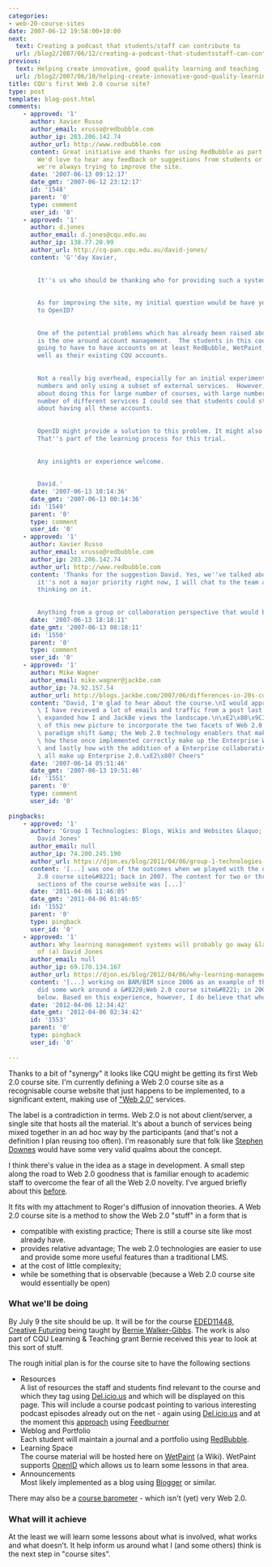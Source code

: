 ```yaml
---
categories:
- web-20-course-sites
date: 2007-06-12 19:58:00+10:00
next:
  text: Creating a podcast that students/staff can contribute to
  url: /blog2/2007/06/12/creating-a-podcast-that-studentsstaff-can-contribute-to/
previous:
  text: Helping create innovative, good quality learning and teaching
  url: /blog2/2007/06/10/helping-create-innovative-good-quality-learning-and-teaching/
title: CQU's first Web 2.0 course site?
type: post
template: blog-post.html
comments:
    - approved: '1'
      author: Xavier Russo
      author_email: xrusso@redbubble.com
      author_ip: 203.206.142.74
      author_url: http://www.redbubble.com
      content: Great initiative and thanks for using RedBubble as part of the course site.
        We'd love to hear any feedback or suggestions from students or teachers, since
        we're always trying to improve the site.
      date: '2007-06-13 09:12:17'
      date_gmt: '2007-06-12 23:12:17'
      id: '1548'
      parent: '0'
      type: comment
      user_id: '0'
    - approved: '1'
      author: d.jones
      author_email: d.jones@cqu.edu.au
      author_ip: 138.77.20.99
      author_url: http://cq-pan.cqu.edu.au/david-jones/
      content: 'G''day Xavier,
    
    
        It''s us who should be thanking who for providing such a system/service.
    
    
        As for improving the site, my initial question would be have you given any thought
        to OpenID?
    
    
        One of the potential problems which has already been raised about this practice
        is the one around account management.  The students in this course are probably
        going to have to have accounts on at least RedBubble, WetPaint, and del.icio.us.  As
        well as their existing CQU accounts.
    
    
        Not a really big overhead, especially for an initial experiment with fairly small
        numbers and only using a subset of external services.  However, if we were talking
        about doing this for large number of courses, with large numbers and a largish
        number of different services I could see that students could start complaining
        about having all these accounts.
    
    
        OpenID might provide a solution to this problem. It might also cause its own problems.
        That''s part of the learning process for this trial.
    
    
        Any insights or experience welcome.
    
    
        David.'
      date: '2007-06-13 10:14:36'
      date_gmt: '2007-06-13 00:14:36'
      id: '1549'
      parent: '0'
      type: comment
      user_id: '0'
    - approved: '1'
      author: Xavier Russo
      author_email: xrusso@redbubble.com
      author_ip: 203.206.142.74
      author_url: http://www.redbubble.com
      content: 'Thanks for the suggestion David. Yes, we''ve talked about OpenID. While
        it''s not a major priority right now, I will chat to the team about their current
        thinking on it.
    
    
        Anything from a group or collaboration perspective that would be useful?'
      date: '2007-06-13 18:18:11'
      date_gmt: '2007-06-13 08:18:11'
      id: '1550'
      parent: '0'
      type: comment
      user_id: '0'
    - approved: '1'
      author: Mike Wagner
      author_email: mike.wagner@jackbe.com
      author_ip: 74.92.157.54
      author_url: http://blogs.jackbe.com/2007/06/differences-in-20s-continued.html
      content: "David, I'm glad to hear about the course.\nI would appreciate your feedback.\
        \ I have revieved a lot of emails and traffic from a post last week on EW2.0 so\
        \ expanded how I and JackBe views the landscape.\n\xE2\x80\x9CI expanded a portion\
        \ of this new picture to incorporate the two facets of Web 2.0 (The social collaborative\
        \ paradigm shift &amp; the Web 2.0 technology enablers that make this possible),\
        \ how these once implemented correctly make up the Enterprise Web 2.0 infrastructure,\
        \ and lastly how with the addition of a Enterprise collaborative paradigm shift,\
        \ all make up Enterprise 2.0.\xE2\x80? Cheers"
      date: '2007-06-14 05:51:46'
      date_gmt: '2007-06-13 19:51:46'
      id: '1551'
      parent: '0'
      type: comment
      user_id: '0'
    
pingbacks:
    - approved: '1'
      author: 'Group 1 Technologies: Blogs, Wikis and Websites &laquo; The Weblog of (a)
        David Jones'
      author_email: null
      author_ip: 74.200.245.190
      author_url: https://djon.es/blog/2011/04/06/group-1-technologies-blogs-wikis-and-websites/
      content: '[...] was one of the outcomes when we played with the design of a &#8220;Web
        2.0 course site&#8221; back in 2007. The content for two or three of the major
        sections of the course website was [...]'
      date: '2011-04-06 11:46:05'
      date_gmt: '2011-04-06 01:46:05'
      id: '1552'
      parent: '0'
      type: pingback
      user_id: '0'
    - approved: '1'
      author: Why learning management systems will probably go away &laquo; The Weblog
        of (a) David Jones
      author_email: null
      author_ip: 69.170.134.167
      author_url: https://djon.es/blog/2012/04/06/why-learning-management-systems-will-probably-go-away/
      content: '[...] working on BAM/BIM since 2006 as an example of this trend. We also
        did some work around a &#8220;Web 2.0 course site&#8221; in 2007, see the image
        below. Based on this experience, however, I do believe that when an [...]'
      date: '2012-04-06 12:34:42'
      date_gmt: '2012-04-06 02:34:42'
      id: '1553'
      parent: '0'
      type: pingback
      user_id: '0'
    
---
```

Thanks to a bit of "synergy" it looks like CQU might be getting its first Web 2.0 course site. I'm currently defining a Web 2.0 course site as a recognisable course website that just happens to be implemented, to a significant extent, making use of ["Web 2.0"](http://en.wikipedia.org/wiki/Web_2) services.

The label is a contradiction in terms. Web 2.0 is not about client/server, a single site that hosts all the material. It's about a bunch of services being mixed together in an ad hoc way by the participants (and that's not a definition I plan reusing too often). I'm reasonably sure that folk like [Stephen Downes](http://www.downes.ca/) would have some very valid qualms about the concept.

I think there's value in the idea as a stage in development. A small step along the road to Web 2.0 goodness that is familiar enough to academic staff to overcome the fear of all the Web 2.0 novelty. I've argued briefly about this [before](http://cq-pan.cqu.edu.au/david-jones/blog/?p=66).

It fits with my attachment to Roger's diffusion of innovation theories. A Web 2.0 course site is a method to show the Web 2.0 "stuff" in a form that is

- compatible with existing practice; There is still a course site like most already have.
- provides relative advantage; The web 2.0 technologies are easier to use and provide some more useful features than a traditional LMS.
- at the cost of little complexity;
- while be something that is observable (because a Web 2.0 course site would essentially be open)

### What we'll be doing

By July 9 the site should be up. It will be for the course [EDED11448, Creative Futuring](http://handbook.cqu.edu.au/course.jsp?courseid=26185) being taught by [Bernie Walker-Gibbs](http://fahe.cqu.edu.au/FCWViewer/staff.do?site=3&sid=WALKERBM). The work is also part of CQU Learning & Teaching grant Bernie received this year to look at this sort of stuff.

The rough initial plan is for the course site to have the following sections

- Resources  
    A list of resources the staff and students find relevant to the course and which they tag using [Del.icio.us](http://del.icio.us/) and which will be displayed on this page. This will include a course podcast pointing to various interesting podcast episodes already out on the net - again using [Del.icio.us](http://del.icio.us/) and at the moment this [approach](http://www.weblogg-ed.com/2005/07/11) using [Feedburner](http://www.feedburner.com/)
- Weblog and Portfolio  
    Each student will maintain a journal and a portfolio using [RedBubble](http://www.redbubble.com/).
- Learning Space  
    The course material will be hosted here on [WetPaint](http://www.wetpaint.com/) (a Wiki). WetPaint supports [OpenID](http://openid.net/) which allows us to learn some lessons in that area.
- Announcements  
    Most likely implemented as a blog using [Blogger](http://www.blogger.com/) or similar.

There may also be a [course barometer](http://cq-pan.cqu.edu.au/david-jones/Publications/Papers_and_Books/Barometer_Lessons/) - which isn't (yet) very Web 2.0.

### What will it achieve

At the least we will learn some lessons about what is involved, what works and what doesn't. It help inform us around what I (and some others) think is the next step in "course sites".